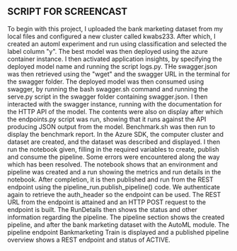 ## SCRIPT FOR SCREENCAST
To begin with this project, I uploaded the bank marketing dataset from my local files and configured a new cluster called kwabs233. 
After which, I created an automl experiment and run using classification and selected the label column "y".
The best model was then deployed using the azure container instance. I then activated application insights,
by specifying the deployed model name and running the script logs.py. THe swagger.json was then retrieved using
the "wget" and the swagger URL in the terminal for the swagger folder. The deployed model was then consumed using swagger, by running
the bash swagger.sh command and running the serve.py script in the swagger folder containing swagger.json. 
I then interacted with the swagger instance, running with the documentation for the HTTP API of the model.
The contents were also on display after which the endpoints.py script was run, showing that it runs against the 
API producing JSON output from the model. Benchmark.sh was then run to display the benchmark report. 
In the Azure SDK, the computer cluster and dataset are created, and the dataset was described and displayed.
I then run the notebook given, filling in the required variables to create, publish and consume the pipeline.
Some errors were encountered along the way which has been resolved. The notebook shows that an environment and 
pipeline was created and a run showing the metrics and run details in the notebook. After completion, it 
is then published and run from the REST endpoint using the pipeline_run.publish_pipeline() code. We authenticate
again to retrieve the auth_header so the endpoint can be used. The REST URL from the endpoint is attained and 
an HTTP POST request to the endpoint is built. The RunDetails then shows the status and other information 
regarding the pipeline. The pipeline section shows the created pipeline, and after the bank marketing
dataset with the AutoML module. The pipeline endpoint Bankmarketing Train is displayed and a published pipeline 
overview shows a REST endpoint and status of ACTIVE.


